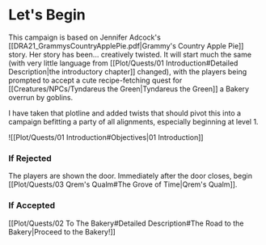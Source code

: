# Let's Begin

This campaign is based on Jennifer Adcock's [[DRA21_GrammysCountryApplePie.pdf|Grammy's Country Apple Pie]] story. Her story has been... creatively twisted. It will start much the same (with very little language from [[Plot/Quests/01 Introduction#Detailed Description|the introductory chapter]] changed), with the players being prompted to accept a cute recipe-fetching quest for [[Creatures/NPCs/Tyndareus the Green|Tyndareus the Green]] a Bakery overrun by goblins. 

I have taken that plotline and added twists that should pivot this into a campaign befitting a party of all alignments, especially beginning at level 1. 

![[Plot/Quests/01 Introduction#Objectives|01 Introduction]]

### If Rejected 
The players are shown the door. Immediately after the door closes, begin [[Plot/Quests/03 Qrem's Qualm#The Grove of Time|Qrem's Qualm]]. 
### If Accepted

[[Plot/Quests/02 To The Bakery#Detailed Description#The Road to the Bakery|Proceed to the Bakery!]]